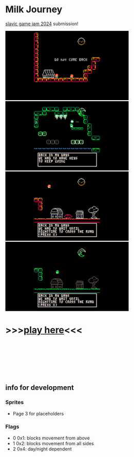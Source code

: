 # Milk Journey

[slavic game jam 2024](https://slavicgamejam.org) submission!

![game_snapshot1](screenshots/ss1res.png)
![game_snapshot2](screenshots/ss4res.png)
![game_snapshot3](screenshots/ss3res.png)
![game_snapshot4](screenshots/ss2res.png)

# \>\>\>[play here](https://realfiction.itch.io/milk1-way)<<<
<br/>

<br/>

<br/>

<br/>

<br/>

<br/>

## info for development

### Sprites

- Page 3 for placeholders

### Flags

- 0 0x1: blocks movement from above
- 1 0x2: blocks movement from all sides
- 2 0x4: day/night dependent
